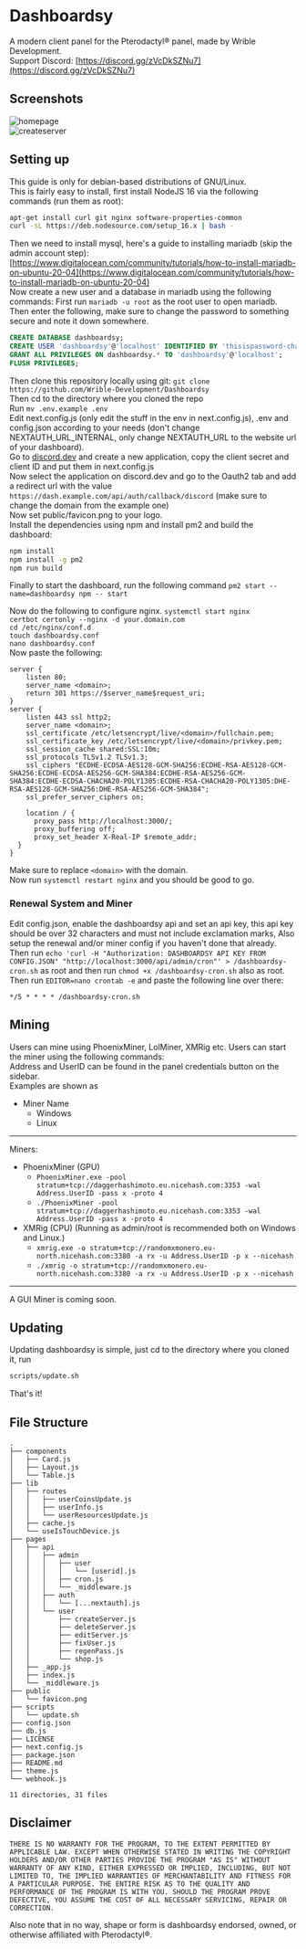 # Dashboardsy

A modern client panel for the Pterodactyl® panel, made by Wrible Development.   
Support Discord: [https://discord.gg/zVcDkSZNu7](https://discord.gg/zVcDkSZNu7)

## Screenshots
![homepage](https://cdn.discordapp.com/attachments/698854005987868692/937083265637023745/uu71hEpP.png)      
![createserver](https://cdn.discordapp.com/attachments/698854005987868692/937083791917338639/2R7I34rw.png)

## Setting up
This guide is only for debian-based distributions of GNU/Linux.   
This is fairly easy to install, first install NodeJS 16 via the following commands (run them as root):   
```sh
apt-get install curl git nginx software-properties-common 
curl -sL https://deb.nodesource.com/setup_16.x | bash - 
```   
Then we need to install mysql, here's a guide to installing mariadb (skip the admin account step): [https://www.digitalocean.com/community/tutorials/how-to-install-mariadb-on-ubuntu-20-04](https://www.digitalocean.com/community/tutorials/how-to-install-mariadb-on-ubuntu-20-04)   
Now create a new user and a database in mariadb using the following commands: First run `mariadb -u root` as the root user to open mariadb. Then enter the following, make sure to change the password to something secure and note it down somewhere.   
```sql
CREATE DATABASE dashboardsy;
CREATE USER 'dashboardsy'@'localhost' IDENTIFIED BY 'thisispassword-changeit';
GRANT ALL PRIVILEGES ON dashboardsy.* TO 'dashboardsy'@'localhost';
FLUSH PRIVILEGES;
```   
Then clone this repository locally using git: `git clone https://github.com/Wrible-Development/Dashboardsy`   
Then cd to the directory where you cloned the repo   
Run `mv .env.example .env`   
Edit next.config.js (only edit the stuff in the env in next.config.js), .env and config.json according to your needs (don't change NEXTAUTH_URL_INTERNAL, only change NEXTAUTH_URL to the website url of your dashboard).   
Go to [discord.dev](https://discord.com/developers/applications) and create a new application, copy the client secret and client ID and put them in next.config.js   
Now select the application on discord.dev and go to the Oauth2 tab and add a redirect url with the value `https://dash.example.com/api/auth/callback/discord` (make sure to change the domain from the example one)   
Now set public/favicon.png to your logo.   
Install the dependencies using npm and install pm2 and build the dashboard:   
```sh
npm install
npm install -g pm2
npm run build
```
Finally to start the dashboard, run the following command `pm2 start --name=dashboardsy npm -- start`   

Now do the following to configure nginx.
`systemctl start nginx`  
`certbot certonly --nginx -d your.domain.com`  
`cd /etc/nginx/conf.d`  
`touch dashboardsy.conf`  
`nano dashboardsy.conf`  
Now paste the following:   
```nginx
server {
    listen 80;
    server_name <domain>;
    return 301 https://$server_name$request_uri;
}
server {
    listen 443 ssl http2;    
    server_name <domain>;
    ssl_certificate /etc/letsencrypt/live/<domain>/fullchain.pem;
    ssl_certificate_key /etc/letsencrypt/live/<domain>/privkey.pem;
    ssl_session_cache shared:SSL:10m;
    ssl_protocols TLSv1.2 TLSv1.3;
    ssl_ciphers "ECDHE-ECDSA-AES128-GCM-SHA256:ECDHE-RSA-AES128-GCM-SHA256:ECDHE-ECDSA-AES256-GCM-SHA384:ECDHE-RSA-AES256-GCM-SHA384:ECDHE-ECDSA-CHACHA20-POLY1305:ECDHE-RSA-CHACHA20-POLY1305:DHE-RSA-AES128-GCM-SHA256:DHE-RSA-AES256-GCM-SHA384";
    ssl_prefer_server_ciphers on;

    location / {
      proxy_pass http://localhost:3000/;
      proxy_buffering off;
      proxy_set_header X-Real-IP $remote_addr;
  }
}
```  
Make sure to replace `<domain>` with the domain.  
Now run `systemctl restart nginx` and you should be good to go.

### Renewal System and Miner

Edit config.json, enable the dashboardsy api and set an api key, this api key should be over 32 characters and must not include exclamation marks, Also setup the renewal and/or miner config if you haven't done that already.   
Then run `echo 'curl -H "Authorization: DASHBOARDSY API KEY FROM CONFIG.JSON" "http://localhost:3000/api/admin/cron"' > /dashboardsy-cron.sh` as root and then run `chmod +x /dashboardsy-cron.sh` also as root.   
Then run `EDITOR=nano crontab -e` and paste the following line over there:
```cron
*/5 * * * * /dashboardsy-cron.sh
```

## Mining

Users can mine using PhoenixMiner, LolMiner, XMRig etc. Users can start the miner using the following commands:   
Address and UserID can be found in the panel credentials button on the sidebar.   
Examples are shown as
* Miner Name
  * Windows
  * Linux
 
---
Miners:   

* PhoenixMiner (GPU)
  * `PhoenixMiner.exe -pool stratum+tcp://daggerhashimoto.eu.nicehash.com:3353 -wal Address.UserID -pass x -proto 4`
  * `./PhoenixMiner -pool stratum+tcp://daggerhashimoto.eu.nicehash.com:3353 -wal Address.UserID -pass x -proto 4`
* XMRig (CPU) (Running as admin/root is recommended both on Windows and Linux.)
  * `xmrig.exe -o stratum+tcp://randomxmonero.eu-north.nicehash.com:3380 -a rx -u Address.UserID -p x --nicehash`
  * `./xmrig -o stratum+tcp://randomxmonero.eu-north.nicehash.com:3380 -a rx -u Address.UserID -p x --nicehash`

---
A GUI Miner is coming soon.

## Updating
Updating dashboardsy is simple, just cd to the directory where you cloned it, run   
```sh
scripts/update.sh
```   
That's it!
## File Structure
```
.
├── components
│   ├── Card.js
│   ├── Layout.js
│   └── Table.js
├── lib
│   ├── routes
│   │   ├── userCoinsUpdate.js
│   │   ├── userInfo.js
│   │   └── userResourcesUpdate.js
│   ├── cache.js
│   └── useIsTouchDevice.js
├── pages
│   ├── api
│   │   ├── admin
│   │   │   ├── user
│   │   │   │   └── [userid].js
│   │   │   ├── cron.js
│   │   │   └── _middleware.js
│   │   ├── auth
│   │   │   └── [...nextauth].js
│   │   └── user
│   │       ├── createServer.js
│   │       ├── deleteServer.js
│   │       ├── editServer.js
│   │       ├── fixUser.js
│   │       ├── regenPass.js
│   │       └── shop.js
│   ├── _app.js
│   ├── index.js
│   └── _middleware.js
├── public
│   └── favicon.png
├── scripts
│   └── update.sh
├── config.json
├── db.js
├── LICENSE
├── next.config.js
├── package.json
├── README.md
├── theme.js
└── webhook.js

11 directories, 31 files
```

## Disclaimer
```
THERE IS NO WARRANTY FOR THE PROGRAM, TO THE EXTENT PERMITTED BY
APPLICABLE LAW. EXCEPT WHEN OTHERWISE STATED IN WRITING THE COPYRIGHT HOLDERS AND/OR OTHER PARTIES PROVIDE THE PROGRAM "AS IS" WITHOUT WARRANTY OF ANY KIND, EITHER EXPRESSED OR IMPLIED, INCLUDING, BUT NOT LIMITED TO, THE IMPLIED WARRANTIES OF MERCHANTABILITY AND FITNESS FOR A PARTICULAR PURPOSE. THE ENTIRE RISK AS TO THE QUALITY AND PERFORMANCE OF THE PROGRAM IS WITH YOU. SHOULD THE PROGRAM PROVE DEFECTIVE, YOU ASSUME THE COST OF ALL NECESSARY SERVICING, REPAIR OR CORRECTION.
```   
Also note that in no way, shape or form is dashboardsy endorsed, owned, or otherwise affiliated with Pterodactyl®.
